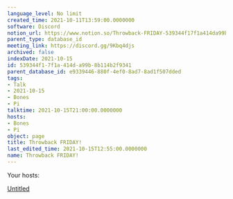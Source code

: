 ```yaml
---
language_level: No limit
created_time: 2021-10-11T13:59:00.0000000
software: Discord
notion_url: https://www.notion.so/Throwback-FRIDAY-539344f17f1a414da99b8b114b2f9341
parent_type: database_id
meeting_link: https://discord.gg/9Kbq4djs
archived: false
indexDate: 2021-10-15
id: 539344f1-7f1a-414d-a99b-8b114b2f9341
parent_database_id: e9339446-880f-4ef0-8ad7-8ad1f507dded
tags:
- Talk
- 2021-10-15
- Bones
- Pi
talktime: 2021-10-15T21:00:00.0000000
hosts:
- Bones
- Pi
object: page
title: Throwback FRIDAY!
last_edited_time: 2021-10-15T12:55:00.0000000
name: Throwback FRIDAY!
---
```




Your hosts:

[Untitled](https://www.notion.so/482e61b02b9c4456b2b4fe86bb7544c6)   





